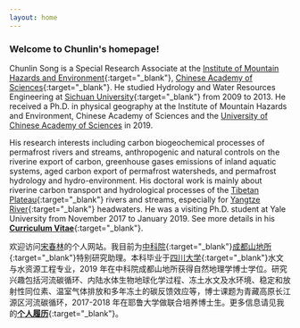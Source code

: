 ```yaml
---
layout: home
---
```


### Welcome to Chunlin's homepage!

Chunlin Song is a Special Research Associate at the [Institute of Mountain Hazards and Environment](http://english.imde.cas.cn/){:target="_blank"}, [Chinese Academy of Sciences](http://english.cas.cn/){:target="_blank"}. He studied Hydrology and Water Resources Engineering at [Sichuan University](http://www.scu.edu.cn/en/){:target="_blank"} from 2009 to 2013. He received a Ph.D. in physical geography at the Institute of Mountain Hazards and Environment, Chinese Academy of Sciences and the [University of Chinese Academy of Sciences](http://english.ucas.ac.cn/) in 2019.

His research interests including carbon biogeochemical processes of permafrost rivers and streams, anthropogenic and natural controls on the riverine export of carbon, greenhouse gases emissions of inland aquatic systems, aged carbon export of permafrost watersheds, and permafrost hydrology and hydro-environment. His doctoral work is mainly about riverine carbon transport and hydrological processes of the [Tibetan Plateau](https://en.wikipedia.org/wiki/Tibetan_Plateau){:target="_blank"} rivers and streams, especially for [Yangtze River](https://en.wikipedia.org/wiki/Yangtze){:target="_blank"} headwaters. He was a visiting Ph.D. student at Yale University from November 2017 to January 2019. See more details in his [**Curriculum Vitae**](https://songchunlin.net/files/others/songchunlin_cv.pdf){:target="_blank"}.

欢迎访问[宋春林](http://songchunlin.net "Chunlin Song")的个人网站。我目前为[中科院](http://www.cas.cn/){:target="_blank"}[成都山地所](http://www.imde.ac.cn/){:target="_blank"}特别研究助理。本科毕业于[四川大学](http://www.scu.edu.cn/){:target="_blank"}水文与水资源工程专业，2019 年在中科院成都山地所获得自然地理学博士学位。研究兴趣包括河流碳循环、内陆水体生物地球化学过程、冻土水文及水环境、稳定和放射性同位素、温室气体排放和多年冻土的碳反馈效应等，博士课题为青藏高原长江源区河流碳循环，2017-2018 年在耶鲁大学做联合培养博士生。更多信息请见我的[**个人履历**](https://songchunlin.net/files/others/songchunlin_cv_cn.pdf){:target="_blank"}。